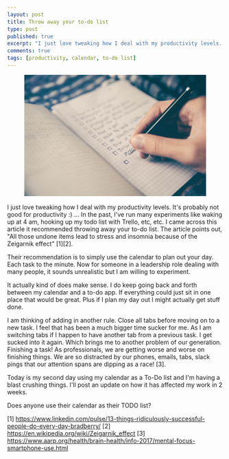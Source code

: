 ```yaml
---
layout: post
title: Throw away your to-do list
type: post
published: true
excerpt: "I just love tweaking how I deal with my productivity levels. It's probably not good for productivity :) ...  In the past, I’ve run many experiments like waking up at 4 am, hooking up my todo list with Trello, etc, etc."
comments: true
tags: [productivity, calendar, to-do list]
---
```


<figure>
	<img src="../images/todo.jpg">
</figure>

I just love tweaking how I deal with my productivity levels. It's probably not good for productivity :) ...  In the past, I’ve run many experiments like waking up at 4 am, hooking up my todo list with Trello, etc, etc. I came across this article it recommended throwing away your to-do list. The article points out, "All those undone items lead to stress and insomnia because of the Zeigarnik effect" [1][2].

Their recommendation is to simply use the calendar to plan out your day. Each task to the minute. Now for someone in a leadership role dealing with many people, it sounds unrealistic but I am willing to experiment.

It actually kind of does make sense. I do keep going back and forth between my calendar and a to-do app. If everything could just sit in one place that would be great. Plus if I plan my day out I might actually get stuff done. 

I am thinking of adding in another rule. Close all tabs before moving on to a new task. I feel that has been a much bigger time sucker for me. As I am switching tabs if I happen to have another tab from a previous task. I get sucked into it again. Which brings me to another problem of our generation. Finishing a task! As professionals, we are getting worse and worse on finishing things. We are so distracted by our phones, emails, tabs, slack pings that our attention spans are dipping as a race! [3].

Today is my second day using my calendar as a To-Do list and I'm having a blast crushing things. I'll post an update on how it has affected my work in 2 weeks.

Does anyone use their calendar as their TODO list?

[1] https://www.linkedin.com/pulse/13-things-ridiculously-successful-people-do-every-day-bradberry/
[2] https://en.wikipedia.org/wiki/Zeigarnik_effect
[3] https://www.aarp.org/health/brain-health/info-2017/mental-focus-smartphone-use.html

